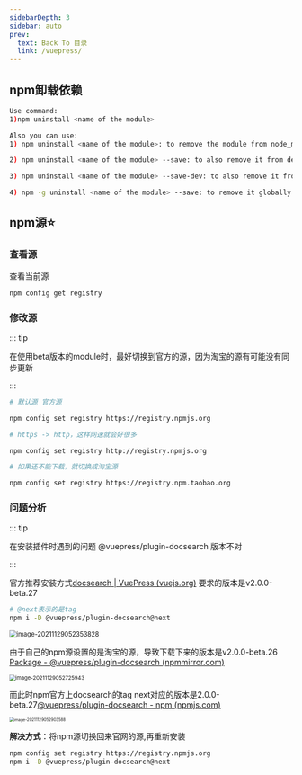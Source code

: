 ```yaml
---
sidebarDepth: 3
sidebar: auto
prev:
  text: Back To 目录
  link: /vuepress/
---
```




## npm卸载依赖

```sh
Use command:
1)npm uninstall <name of the module>

Also you can use:
1) npm uninstall <name of the module>: to remove the module from node_modules, but not package.json

2) npm uninstall <name of the module> --save: to also remove it from dependencies in package.json

3) npm uninstall <name of the module> --save-dev: to also remove it from devDependencies in package.json

4) npm -g uninstall <name of the module> --save: to remove it globally
```



## npm源⭐

### 查看源

查看当前源

```sh
npm config get registry
```

### 修改源

::: tip

在使用beta版本的module时，最好切换到官方的源，因为淘宝的源有可能没有同步更新

:::

```sh
# 默认源 官方源

npm config set registry https://registry.npmjs.org

# https -> http，这样网速就会好很多

npm config set registry http://registry.npmjs.org

# 如果还不能下载，就切换成淘宝源

npm config set registry https://registry.npm.taobao.org

```



### 问题分析

::: tip

在安装插件时遇到的问题 @vuepress/plugin-docsearch 版本不对

:::

官方推荐安装方式[docsearch | VuePress (vuejs.org)](https://v2.vuepress.vuejs.org/reference/plugin/docsearch.html#install) 要求的版本是v2.0.0-beta.27

```sh
# @next表示的是tag
npm i -D @vuepress/plugin-docsearch@next
```

<img src="https://gitee.com/q10viking/PictureRepos/raw/master/images//202111290524749.png" alt="image-20211129052353828" style="zoom:80%;" />

由于自己的npm源设置的是淘宝的源，导致下载下来的版本是v2.0.0-beta.26 [Package - @vuepress/plugin-docsearch (npmmirror.com)](https://npmmirror.com/package/%40vuepress%2Fplugin-docsearch)

<img src="https://gitee.com/q10viking/PictureRepos/raw/master/images//202111290527975.png" alt="image-20211129052725943" style="zoom:67%;" />

而此时npm官方上docsearch的tag next对应的版本是2.0.0-beta.27[@vuepress/plugin-docsearch - npm (npmjs.com)](https://www.npmjs.com/package/@vuepress/plugin-docsearch/v/2.0.0-beta.27)

<img src="https://gitee.com/q10viking/PictureRepos/raw/master/images//202111290529377.png" alt="image-20211129052903588" style="zoom: 50%;" />

**解决方式**：将npm源切换回来官网的源,再重新安装

```sh
npm config set registry https://registry.npmjs.org
npm i -D @vuepress/plugin-docsearch@next
```

